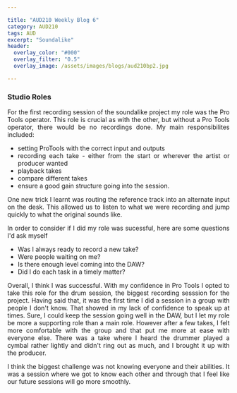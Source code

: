 ```yaml
---

title: "AUD210 Weekly Blog 6"
category: AUD210
tags: AUD
excerpt: "Soundalike"
header:
  overlay_color: "#000"
  overlay_filter: "0.5"
  overlay_image: /assets/images/blogs/aud210bp2.jpg

---
```

<style>
body {
text-align: justify}
</style>



### Studio Roles
For the first recording session of the soundalike project my role was the Pro Tools operator. This role is crucial as with the other, but without a Pro Tools operator, there would be no recordings done. My main responsibilites included:
* setting ProTools with the correct input and outputs
* recording each take - either from the start or wherever the artist or producer wanted
* playback takes
* compare different takes
* ensure a good gain structure going into the session.

One new trick I learnt was routing the reference track into an alternate input on the desk. This allowed us to listen to what we were recording and jump quickly to what the original sounds like. 

In order to consider if I did my role was sucessful, here are some questions I'd ask myself
* Was I always ready to record a new take?
* Were people waiting on me?
* Is there enough level coming into the DAW?
* Did I do each task in a timely matter?

Overall, I think I was successful. With my confidence in Pro Tools I opted to take this role for the drum session, the biggest recording sesssion for the project.  Having said that, it was the first time I did a session in a group with people I don't know. That showed in my lack of confidence to speak up at times. Sure, I could keep the session going well in the DAW, but I let my role be more a supporting role than a main role. However after a few takes, I felt more comfortable with the group and that put me more at ease with everyone else. There was a take where I heard the drummer played a cymbal rather lightly and didn't ring out as much, and I brought it up with the producer. 

I think the biggest challenge was not knowing everyone and their abilities. It was a session where we got to know each other and through that I feel like our future sessions will go more smoothly. 

